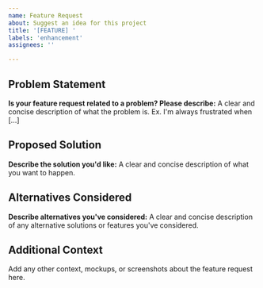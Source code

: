 ```yaml
---
name: Feature Request
about: Suggest an idea for this project
title: '[FEATURE] '
labels: 'enhancement'
assignees: ''

---
```


## Problem Statement
**Is your feature request related to a problem? Please describe:**
A clear and concise description of what the problem is. Ex. I'm always frustrated when [...]

## Proposed Solution
**Describe the solution you'd like:**
A clear and concise description of what you want to happen.

## Alternatives Considered
**Describe alternatives you've considered:**
A clear and concise description of any alternative solutions or features you've considered.

## Additional Context
Add any other context, mockups, or screenshots about the feature request here.